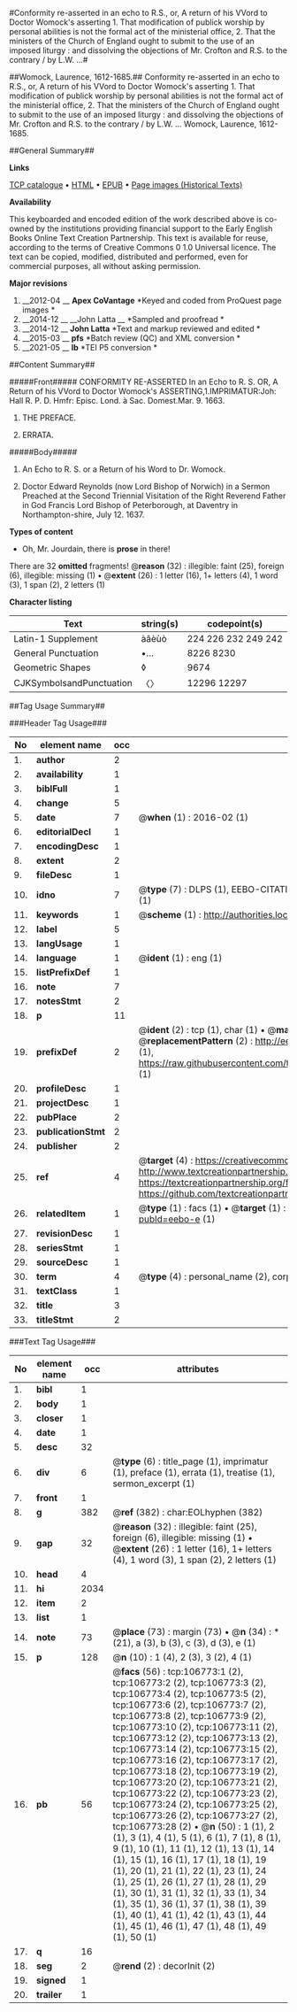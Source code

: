 #Conformity re-asserted in an echo to R.S., or, A return of his VVord to Doctor Womock's asserting 1. That modification of publick worship by personal abilities is not the formal act of the ministerial office, 2. That the ministers of the Church of England ought to submit to the use of an imposed liturgy : and dissolving the objections of Mr. Crofton and R.S. to the contrary / by L.W. ...#

##Womock, Laurence, 1612-1685.##
Conformity re-asserted in an echo to R.S., or, A return of his VVord to Doctor Womock's asserting 1. That modification of publick worship by personal abilities is not the formal act of the ministerial office, 2. That the ministers of the Church of England ought to submit to the use of an imposed liturgy : and dissolving the objections of Mr. Crofton and R.S. to the contrary / by L.W. ...
Womock, Laurence, 1612-1685.

##General Summary##

**Links**

[TCP catalogue](http://www.ota.ox.ac.uk/tcp/)  • 
[HTML](http://tei.it.ox.ac.uk/tcp/Texts-HTML/free/A66/A66896.html)  • 
[EPUB](http://tei.it.ox.ac.uk/tcp/Texts-EPUB/free/A66/A66896.epub) • 
[Page images (Historical Texts)](https://historicaltexts.jisc.ac.uk/eebo-17949029e)

**Availability**

This keyboarded and encoded edition of the work described above is co-owned by the
    institutions providing financial support to the Early English Books Online Text Creation
    Partnership. This text is available for reuse, according to the terms of  Creative Commons 0 1.0 Universal
    licence. The text can be copied, modified, distributed and performed, even for commercial
    purposes, all without asking permission.

**Major revisions**

1. __2012-04 __ __Apex CoVantage__ *Keyed and coded from ProQuest page images *
1. __2014-12 __ __John Latta __ *Sampled and proofread *
1. __2014-12 __ __John Latta__ *Text and markup reviewed and edited *
1. __2015-03 __ __pfs__ *Batch review (QC) and XML conversion *
1. __2021-05 __ __lb__ *TEI P5 conversion *

##Content Summary##

#####Front#####
CONFORMITY RE-ASSERTED In an Echo to R. S. OR, A Return of his VVord to Doctor Womock's ASSERTING,1.IMPRIMATUR:Joh: Hall R. P. D. Hmfr: Episc. Lond. à Sac. Domest.Mar. 9. 1663.
1. THE PREFACE.

1. ERRATA.

#####Body#####

1. An Echo to R. S. or a Return of his Word to Dr. Womock.

1. Doctor Edward Reynolds (now Lord Bishop of Norwich) in a Sermon Preached at the Second Triennial Visitation of the Right Reverend Father in God Francis Lord Bishop of Peterborough, at Daventry in Northampton-shire, July 12. 1637.

**Types of content**

  * Oh, Mr. Jourdain, there is **prose** in there!

There are 32 **omitted** fragments! 
 @__reason__ (32) : illegible: faint (25), foreign (6), illegible: missing (1)  •  @__extent__ (26) : 1 letter (16), 1+ letters (4), 1 word (3), 1 span (2), 2 letters (1)

**Character listing**


|Text|string(s)|codepoint(s)|
|---|---|---|
|Latin-1 Supplement|àâèùò|224 226 232 249 242|
|General Punctuation|•…|8226 8230|
|Geometric Shapes|◊|9674|
|CJKSymbolsandPunctuation|〈〉|12296 12297|

##Tag Usage Summary##

###Header Tag Usage###

|No|element name|occ|attributes|
|---|---|---|---|
|1.|__author__|2||
|2.|__availability__|1||
|3.|__biblFull__|1||
|4.|__change__|5||
|5.|__date__|7| @__when__ (1) : 2016-02 (1)|
|6.|__editorialDecl__|1||
|7.|__encodingDesc__|1||
|8.|__extent__|2||
|9.|__fileDesc__|1||
|10.|__idno__|7| @__type__ (7) : DLPS (1), EEBO-CITATION (1), VID (1), EEBO-PROQUEST (1), STC (2), OCLC (1)|
|11.|__keywords__|1| @__scheme__ (1) : http://authorities.loc.gov/ (1)|
|12.|__label__|5||
|13.|__langUsage__|1||
|14.|__language__|1| @__ident__ (1) : eng (1)|
|15.|__listPrefixDef__|1||
|16.|__note__|7||
|17.|__notesStmt__|2||
|18.|__p__|11||
|19.|__prefixDef__|2| @__ident__ (2) : tcp (1), char (1)  •  @__matchPattern__ (2) : ([0-9\-]+):([0-9IVX]+) (1), (.+) (1)  •  @__replacementPattern__ (2) : http://eebo.chadwyck.com/downloadtiff?vid=$1&page=$2 (1), https://raw.githubusercontent.com/textcreationpartnership/Texts/master/tcpchars.xml#$1 (1)|
|20.|__profileDesc__|1||
|21.|__projectDesc__|1||
|22.|__pubPlace__|2||
|23.|__publicationStmt__|2||
|24.|__publisher__|2||
|25.|__ref__|4| @__target__ (4) : https://creativecommons.org/publicdomain/zero/1.0/ (1), http://www.textcreationpartnership.org/docs/. (1), https://textcreationpartnership.org/faq/#faq05 (1), https://github.com/textcreationpartnership (1)|
|26.|__relatedItem__|1| @__type__ (1) : facs (1)  •  @__target__ (1) : https://data.historicaltexts.jisc.ac.uk/view?pubId=eebo-e (1)|
|27.|__revisionDesc__|1||
|28.|__seriesStmt__|1||
|29.|__sourceDesc__|1||
|30.|__term__|4| @__type__ (4) : personal_name (2), corporate_name (1), topical_term (1)|
|31.|__textClass__|1||
|32.|__title__|3||
|33.|__titleStmt__|2||


###Text Tag Usage###

|No|element name|occ|attributes|
|---|---|---|---|
|1.|__bibl__|1||
|2.|__body__|1||
|3.|__closer__|1||
|4.|__date__|1||
|5.|__desc__|32||
|6.|__div__|6| @__type__ (6) : title_page (1), imprimatur (1), preface (1), errata (1), treatise (1), sermon_excerpt (1)|
|7.|__front__|1||
|8.|__g__|382| @__ref__ (382) : char:EOLhyphen (382)|
|9.|__gap__|32| @__reason__ (32) : illegible: faint (25), foreign (6), illegible: missing (1)  •  @__extent__ (26) : 1 letter (16), 1+ letters (4), 1 word (3), 1 span (2), 2 letters (1)|
|10.|__head__|4||
|11.|__hi__|2034||
|12.|__item__|2||
|13.|__list__|1||
|14.|__note__|73| @__place__ (73) : margin (73)  •  @__n__ (34) : * (21), a (3), b (3), c (3), d (3), e (1)|
|15.|__p__|128| @__n__ (10) : 1 (4), 2 (3), 3 (2), 4 (1)|
|16.|__pb__|56| @__facs__ (56) : tcp:106773:1 (2), tcp:106773:2 (2), tcp:106773:3 (2), tcp:106773:4 (2), tcp:106773:5 (2), tcp:106773:6 (2), tcp:106773:7 (2), tcp:106773:8 (2), tcp:106773:9 (2), tcp:106773:10 (2), tcp:106773:11 (2), tcp:106773:12 (2), tcp:106773:13 (2), tcp:106773:14 (2), tcp:106773:15 (2), tcp:106773:16 (2), tcp:106773:17 (2), tcp:106773:18 (2), tcp:106773:19 (2), tcp:106773:20 (2), tcp:106773:21 (2), tcp:106773:22 (2), tcp:106773:23 (2), tcp:106773:24 (2), tcp:106773:25 (2), tcp:106773:26 (2), tcp:106773:27 (2), tcp:106773:28 (2)  •  @__n__ (50) : 1 (1), 2 (1), 3 (1), 4 (1), 5 (1), 6 (1), 7 (1), 8 (1), 9 (1), 10 (1), 11 (1), 12 (1), 13 (1), 14 (1), 15 (1), 16 (1), 17 (1), 18 (1), 19 (1), 20 (1), 21 (1), 22 (1), 23 (1), 24 (1), 25 (1), 26 (1), 27 (1), 28 (1), 29 (1), 30 (1), 31 (1), 32 (1), 33 (1), 34 (1), 35 (1), 36 (1), 37 (1), 38 (1), 39 (1), 40 (1), 41 (1), 42 (1), 43 (1), 44 (1), 45 (1), 46 (1), 47 (1), 48 (1), 49 (1), 50 (1)|
|17.|__q__|16||
|18.|__seg__|2| @__rend__ (2) : decorInit (2)|
|19.|__signed__|1||
|20.|__trailer__|1||

